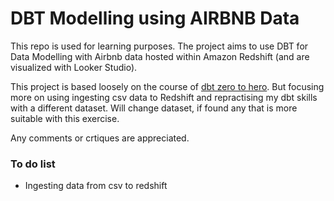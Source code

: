 # DBT Modelling using AIRBNB Data

This repo is used for learning purposes. The project aims to use DBT for Data Modelling with Airbnb data hosted within Amazon Redshift (and are visualized with Looker Studio).

This project is based loosely on the course of [dbt zero to hero]("https://github.com/nordquant/complete-dbt-bootcamp-zero-to-hero"). But focusing more on using ingesting csv data to Redshift and repractising my dbt skills with a different dataset. Will change dataset, if found any that is more suitable with this exercise.

Any comments or crtiques are appreciated.

### To do list
- Ingesting data from csv to redshift